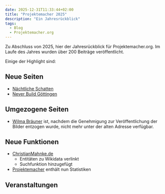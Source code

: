 ```yaml
---
date: 2025-12-31T11:33:44+02:00
title: "Projektemacher 2025"
description: "Ein Jahresrückblick"
tags:
  - Blog
  - Projektemacher.org
---
```


Zu Abschluss von 2025, hier der Jahresrückblick für Projektemacher.org. Im Laufe des Jahres wurden über 200 Beiträge veröffentlicht.
<!--more-->
Einige der Highlight sind:

## Neue Seiten
* [Nächtliche Schatten](https://schatten.yaapb.projektemacher.org/#1/1)
* [Never Build Göttingen](https://never-build.goettingen.xyz/)

## Umgezogene Seiten
* [Wilma Bräuner](https://wilmabräuner.projektemacher.org/) ist, nachdem die Genehmigung zur Veröffentlichung der Bilder entzogen wurde, nicht mehr unter der alten Adresse verfügbar.

## Neue Funktionen

* [ChristianMahnke.de](https://christianmahnke.de/)
  * Entitäten zu Wikidata verlinkt
  * Suchfunktion hinzugefügt
* [Projektemacher](https://projektemacher.org/archive/) enthält nun Statistiken

## Veranstaltungen
